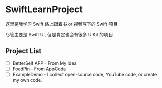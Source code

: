# SwiftLearnProject

这里是我学习 Swift 路上跟着书 or 视频写下的 Swift 项目

尽管主要是 Swift UI, 但是肯定也会有很多 UIKit 的项目

## Project List

 - [ ] BetterSelf APP - From My Idea
 - [ ] FoodPin - From [AppCoda](appcoda.com)
 - [ ] ExampleDemo - I collect open-source code, YouTube code, or create my own code.
